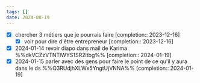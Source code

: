 ```yaml
---
tags: []
date: 2024-08-19
---
```

- [x] chercher 3 métiers que je pourrais faire  [completion:: 2023-12-16]
	- [x] voir pour dire d'être entrepreneur  [completion:: 2023-12-16]
- [x] 2024-01-14 revoir diapo dans mail de Karima  %%dkVCZzVTNTlWYS1SR2ltbg%%  [completion:: 2024-01-19]
- [x] 2024-01-15 parler avec des gens pour faire le point de ce qu'il y aura dans le ds  %%Q3RUdjhXLWx5YngtUjVNNA%%  [completion:: 2024-01-19]
